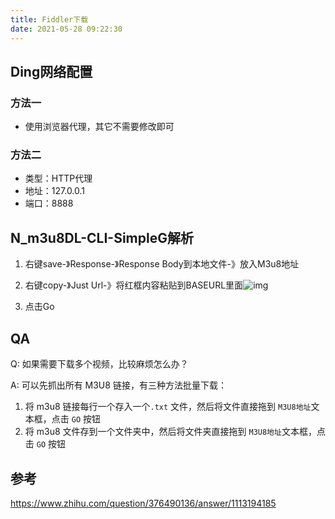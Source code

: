 ```yaml
---
title: Fiddler下载
date: 2021-05-28 09:22:30
---
```




## Ding网络配置

### 方法一

- 使用浏览器代理，其它不需要修改即可

### 方法二

- 类型：HTTP代理
- 地址：127.0.0.1
- 端口：8888

## N_m3u8DL-CLI-SimpleG解析

1. 右键save-》Response-》Response Body到本地文件-》放入M3u8地址

2. 右键copy-》Just Url-》将红框内容粘贴到BASEURL里面![img](https://pic1.zhimg.com/80/v2-f4eb3c975c942624497eba0f0f5a3ec2_720w.jpg?source=1940ef5c)

3. 点击Go

## QA

Q: 如果需要下载多个视频，比较麻烦怎么办？

A: 可以先抓出所有 M3U8 链接，有三种方法批量下载：

1. 将 m3u8 链接每行一个存入一个`.txt` 文件，然后将文件直接拖到 `M3U8地址`文本框，点击 `GO` 按钮
2. 将 m3u8 文件存到一个文件夹中，然后将文件夹直接拖到 `M3U8地址`文本框，点击 `GO` 按钮



## 参考

https://www.zhihu.com/question/376490136/answer/1113194185